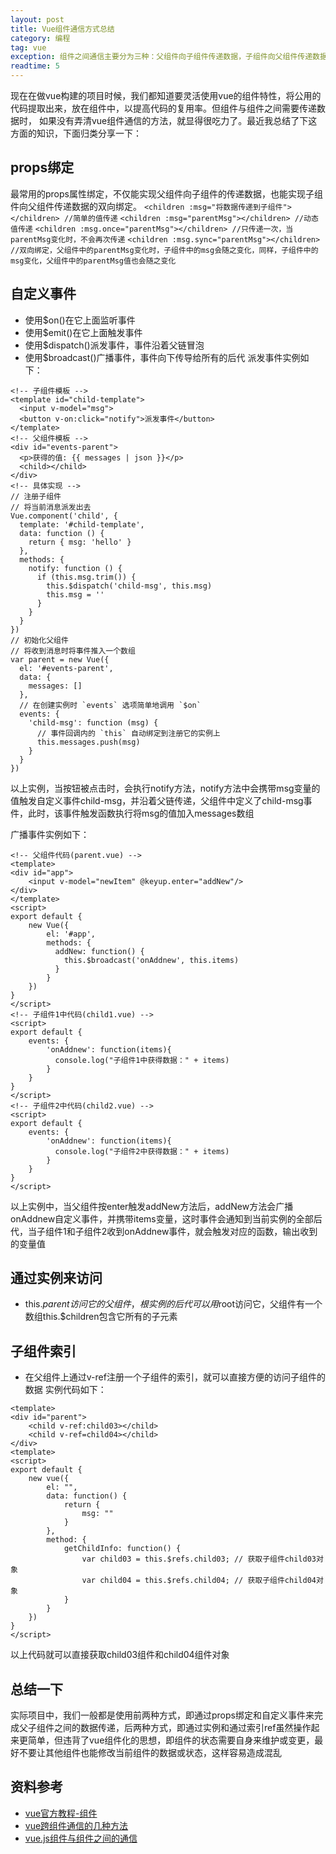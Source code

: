 ```yaml
---
layout: post
title: Vue组件通信方式总结
category: 编程
tag: vue
exception: 组件之间通信主要分为三种：父组件向子组件传递数据，子组件向父组件传递数据，兄弟组件之间的数据传递..
readtime: 5
---
```


现在在做vue构建的项目时候，我们都知道要灵活使用vue的组件特性，将公用的代码提取出来，放在组件中，以提高代码的复用率。但组件与组件之间需要传递数据时，
如果没有弄清vue组件通信的方法，就显得很吃力了。最近我总结了下这方面的知识，下面归类分享一下：
## props绑定
最常用的props属性绑定，不仅能实现父组件向子组件的传递数据，也能实现子组件向父组件传递数据的双向绑定。
`<children :msg="将数据传递到子组件"></children> //简单的值传递`
`<children :msg="parentMsg"></children> //动态值传递`
`<children :msg.once="parentMsg"></children> //只传递一次，当parentMsg变化时，不会再次传递`
`<children :msg.sync="parentMsg"></children> //双向绑定，父组件中的parentMsg变化时，子组件中的msg会随之变化，同样，子组件中的msg变化，父组件中的parentMsg值也会随之变化`
## 自定义事件
* 使用$on()在它上面监听事件
* 使用$emit()在它上面触发事件
* 使用$dispatch()派发事件，事件沿着父链冒泡
* 使用$broadcast()广播事件，事件向下传导给所有的后代
派发事件实例如下：
```$xslt
<!-- 子组件模板 -->
<template id="child-template">
  <input v-model="msg">
  <button v-on:click="notify">派发事件</button>
</template>
<!-- 父组件模板 -->
<div id="events-parent">
  <p>获得的值: {{ messages | json }}</p>
  <child></child>
</div>
<!-- 具体实现 -->
// 注册子组件
// 将当前消息派发出去
Vue.component('child', {
  template: '#child-template',
  data: function () {
    return { msg: 'hello' }
  },
  methods: {
    notify: function () {
      if (this.msg.trim()) {
        this.$dispatch('child-msg', this.msg)
        this.msg = ''
      }
    }
  }
})
// 初始化父组件
// 将收到消息时将事件推入一个数组
var parent = new Vue({
  el: '#events-parent',
  data: {
    messages: []
  },
  // 在创建实例时 `events` 选项简单地调用 `$on`
  events: {
    'child-msg': function (msg) {
      // 事件回调内的 `this` 自动绑定到注册它的实例上
      this.messages.push(msg)
    }
  }
})
```
以上实例，当按钮被点击时，会执行notify方法，notify方法中会携带msg变量的值触发自定义事件child-msg，并沿着父链传递，父组件中定义了child-msg事件，此时，该事件触发函数执行将msg的值加入messages数组

广播事件实例如下：
```$xslt
<!-- 父组件代码(parent.vue) -->
<template>
<div id="app">
	<input v-model="newItem" @keyup.enter="addNew"/>
</div>
</template>
<script>
export default {
	new Vue({
	    el: '#app',
		methods: {
		  addNew: function() {
		    this.$broadcast('onAddnew', this.items)
		  }
		}
	})
}
</script>
<!-- 子组件1中代码(child1.vue) -->
<script>
export default {
	events: {
	    'onAddnew': function(items){
	      console.log("子组件1中获得数据：" + items)
	    }
	}
}
</script>
<!-- 子组件2中代码(child2.vue) -->
<script>
export default {
	events: {
	    'onAddnew': function(items){
	      console.log("子组件2中获得数据：" + items)
	    }
	}
}
</script>
```
以上实例中，当父组件按enter触发addNew方法后，addNew方法会广播onAddnew自定义事件，并携带items变量，这时事件会通知到当前实例的全部后代，当子组件1和子组件2收到onAddnew事件，就会触发对应的函数，输出收到的变量值

## 通过实例来访问
* this.$parent访问它的父组件，根实例的后代可以用$root访问它，父组件有一个数组this.$children包含它所有的子元素

## 子组件索引
* 在父组件上通过v-ref注册一个子组件的索引，就可以直接方便的访问子组件的数据
实例代码如下：
```$xslt
<template>
<div id="parent">
    <child v-ref:child03></child>
    <child v-ref=child04></child>
</div>
<template>
<script>
export default {
    new vue({
        el: "",
        data: function() {
            return {
                msg: ""
            }
        },
        method: {
            getChildInfo: function() {
                var child03 = this.$refs.child03; // 获取子组件child03对象
                var child04 = this.$refs.child04; // 获取子组件child04对象
            }
        }
    })
}
</script>
```
以上代码就可以直接获取child03组件和child04组件对象

## 总结一下
实际项目中，我们一般都是使用前两种方式，即通过props绑定和自定义事件来完成父子组件之间的数据传递，后两种方式，即通过实例和通过索引ref虽然操作起来更简单，但违背了vue组件化的思想，即组件的状态需要自身来维护或变更，最好不要让其他组件也能修改当前组件的数据或状态，这样容易造成混乱

## 资料参考
* [vue官方教程-组件](http://v1-cn.vuejs.org/guide/components.html)
* [vue跨组件通信的几种方法](http://www.tuicool.com/articles/jyM32mA)
* [vue.js组件与组件之间的通信](http://blog.csdn.net/qq_24122593/article/details/53010758)